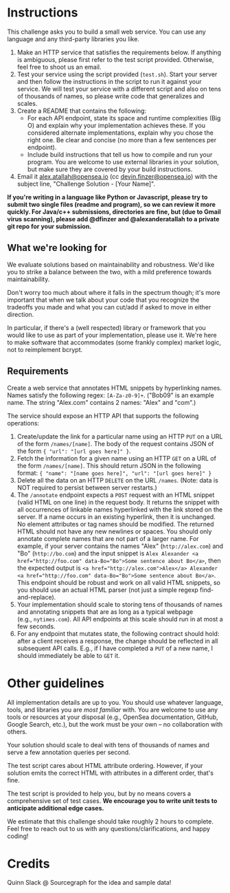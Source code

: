 # **Instructions**

This challenge asks you to build a small web service. You can use any language and any third-party libraries you like.

1. Make an HTTP service that satisfies the requirements below. If anything is ambiguous, please first refer to the test script provided. Otherwise, feel free to shoot us an email.
2. Test your service using the script provided (`test.sh`). Start your server and then follow the instructions in the script to run it against your service. We will test your service with a different script and also on tens of thousands of names, so please write code that generalizes and scales.
3. Create a README that contains the following:
   - For each API endpoint, state its space and runtime complexities (Big O) and explain why your implementation achieves these. If you considered alternate implementations, explain why you chose the right one. Be clear and concise (no more than a few sentences per endpoint).
   - Include build instructions that tell us how to compile and run your program. You are welcome to use external libraries in your solution, but make sure they are covered by your build instructions.
4. Email it [alex.atallah@opensea.io](mailto:alex.atallah@opensea.io) (cc [devin.finzer@opensea.io](mailto:devin.finzer@opensea.io)) with the subject line, "Challenge Solution - [Your Name]".

**If you're writing in a language like Python or Javascript, please try to submit two single files (readme and program), so we can review it more quickly. For Java/c++ submissions, directories are fine, but (due to Gmail virus scanning), please add @dfinzer and @alexanderatallah to a private git repo for your submission.**


## **What we're looking for**

We evaluate solutions based on maintainability and robustness. We'd like you to strike a balance between the two, with a mild preference towards maintainability.

Don't worry too much about where it falls in the spectrum though; it's more important that when we talk about your code that you recognize the tradeoffs you made and what you can cut/add if asked to move in either direction.

In particular, if there's a (well respected) library or framework that you would like to use as part of your implementation, please use it. We're here to make software that accommodates (some frankly complex) market logic, not to reimplement bcrypt.


## **Requirements**

Create a web service that annotates HTML snippets by hyperlinking names. Names satisfy the following regex: `[A-Za-z0-9]+`. ("Bob09" is an example name. The string "Alex.com" contains 2 names: "Alex" and "com".)

The service should expose an HTTP API that supports the following operations:

1. Create/update the link for a particular name using an HTTP `PUT` on a URL of the form `/names/[name]`. The body of the request contains JSON of the form `{ "url": "[url goes here]" }`.
2. Fetch the information for a given name using an HTTP `GET` on a URL of the form `/names/[name]`. This should return JSON in the following format: `{ "name": "[name goes here]", "url": "[url goes here]" }`
3. Delete all the data on an HTTP `DELETE` on the URL `/names`. (Note: data is NOT required to persist between server restarts.)
4. The `/annotate` endpoint expects a `POST` request with an HTML snippet (valid HTML on one line) in the request body. It returns the snippet with all occurrences of linkable names hyperlinked with the link stored on the server. If a name occurs in an existing hyperlink, then it is unchanged. No element attributes or tag names should be modified. The returned HTML should not have any new newlines or spaces. You should only annotate complete names that are not part of a larger name. For example, if your server contains the names "Alex" (`http://alex.com`) and "Bo" (`http://bo.com`) and the input snippet is `Alex Alexander <a href="http://foo.com" data-Bo="Bo">Some sentence about Bo</a>`, then the expected output is `<a href="http://alex.com">Alex</a> Alexander <a href="http://foo.com" data-Bo="Bo">Some sentence about Bo</a>`. This endpoint should be robust and work on all valid HTML snippets, so you should use an actual HTML parser (not just a simple regexp find-and-replace).
5. Your implementation should scale to storing tens of thousands of names and annotating snippets that are as long as a typical webpage (e.g., `nytimes.com`). All API endpoints at this scale should run in at most a few seconds.
6. For any endpoint that mutates state, the following contract should hold: after a client receives a response, the change should be reflected in all subsequent API calls. E.g., if I have completed a `PUT` of a new name, I should immediately be able to `GET` it.

# **Other guidelines**

All implementation details are up to you. You should use whatever language, tools, and libraries you are *most familiar* with. You are welcome to use any tools or resources at your disposal (e.g., OpenSea documentation, GitHub, Google Search, etc.), but the work must be your own – no collaboration with others.

Your solution should scale to deal with tens of thousands of names and serve a few annotation queries per second.

The test script cares about HTML attribute ordering. However, if your solution emits the correct HTML with attributes in a different order, that's fine.

The test script is provided to help you, but by no means covers a comprehensive set of test cases. **We encourage you to write unit tests to anticipate additional edge cases.**

We estimate that this challenge should take roughly 2 hours to complete. Feel free to reach out to us with any questions/clarifications, and happy coding!

# **Credits**

Quinn Slack @ Sourcegraph for the idea and sample data!
